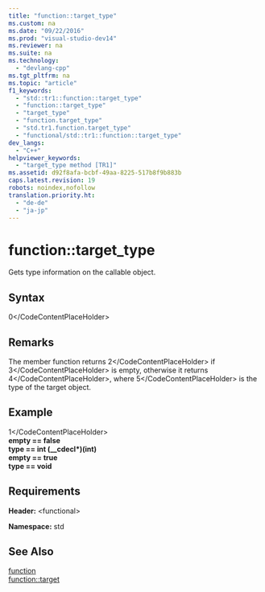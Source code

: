 ```yaml
---
title: "function::target_type"
ms.custom: na
ms.date: "09/22/2016"
ms.prod: "visual-studio-dev14"
ms.reviewer: na
ms.suite: na
ms.technology: 
  - "devlang-cpp"
ms.tgt_pltfrm: na
ms.topic: "article"
f1_keywords: 
  - "std::tr1::function::target_type"
  - "function::target_type"
  - "target_type"
  - "function.target_type"
  - "std.tr1.function.target_type"
  - "functional/std::tr1::function::target_type"
dev_langs: 
  - "C++"
helpviewer_keywords: 
  - "target_type method [TR1]"
ms.assetid: d92f8afa-bcbf-49aa-8225-517b8f9b883b
caps.latest.revision: 19
robots: noindex,nofollow
translation.priority.ht: 
  - "de-de"
  - "ja-jp"
---
```

# function::target_type
Gets type information on the callable object.  
  
## Syntax  
  
<CodeContentPlaceHolder>0\</CodeContentPlaceHolder>  
## Remarks  
 The member function returns <CodeContentPlaceHolder>2\</CodeContentPlaceHolder> if <CodeContentPlaceHolder>3\</CodeContentPlaceHolder> is empty, otherwise it returns <CodeContentPlaceHolder>4\</CodeContentPlaceHolder>, where <CodeContentPlaceHolder>5\</CodeContentPlaceHolder> is the type of the target object.  
  
## Example  
  
<CodeContentPlaceHolder>1\</CodeContentPlaceHolder>  
 **empty == false**  
**type == int (__cdecl\*)(int)**  
**empty == true**  
**type == void**   
## Requirements  
 **Header:** \<functional>  
  
 **Namespace:** std  
  
## See Also  
 [function](../vs140/function-class.md)   
 [function::target](../vs140/function--target.md)